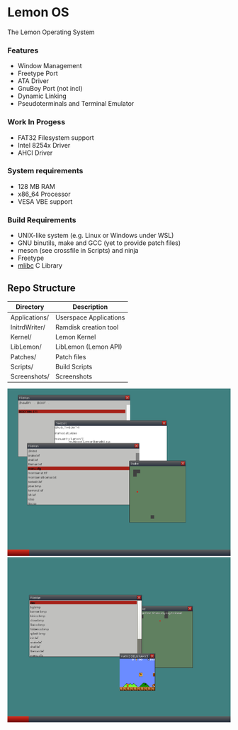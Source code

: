 # Lemon OS

The Lemon Operating System

### Features
- Window Management
- Freetype Port
- ATA Driver
- GnuBoy Port (not incl)
- Dynamic Linking
- Pseudoterminals and Terminal Emulator

### Work In Progess
- FAT32 Filesystem support
- Intel 8254x Driver
- AHCI Driver

### System requirements
- 128 MB RAM
- x86_64 Processor
- VESA VBE support

### Build Requirements
- UNIX-like system (e.g. Linux or Windows under WSL)
- GNU binutils, make and GCC (yet to provide patch files)
- meson (see crossfile in Scripts) and ninja
- Freetype
- [mlibc](https://github.com/managarm/mlibc) C Library

## Repo Structure

| Directory     | Description            |
| ------------- | ---------------------- |
| Applications/ | Userspace Applications |
| InitrdWriter/ | Ramdisk creation tool  |
| Kernel/       | Lemon Kernel           |
| LibLemon/     | LibLemon (Lemon API)   |
| Patches/      | Patch files            |
| Scripts/      | Build Scripts          |
| Screenshots/  | Screenshots            |

![Lemon OS Screenshot](Screenshots/image2.png)
![Lemon OS Screenshot](Screenshots/image.png)
